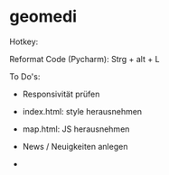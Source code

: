 # geomedi

Hotkey:

Reformat Code (Pycharm):
Strg + alt + L


To Do's:

- Responsivität prüfen
- index.html: style herausnehmen
- map.html: JS herausnehmen



- News / Neuigkeiten anlegen
- 
